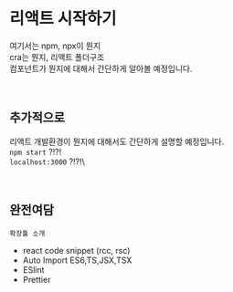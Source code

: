 # 리액트 시작하기

여기서는 npm, npx이 뭔지\
cra는 뭔지, 리액트 폴더구조\
컴포넌트가 뭔지에 대해서 간단하게 알아볼 예정입니다.

<br>

## 추가적으로

리액트 개발환경이 뭔지에 대해서도 간단하게 설명할 예정입니다.\
`npm start` ?!?!\
`localhost:3000` ?!?!\

<br/>

## 완전여담

`확장툴 소개`

- react code snippet (rcc, rsc)
- Auto Import ES6,TS,JSX,TSX
- ESlint
- Prettier

